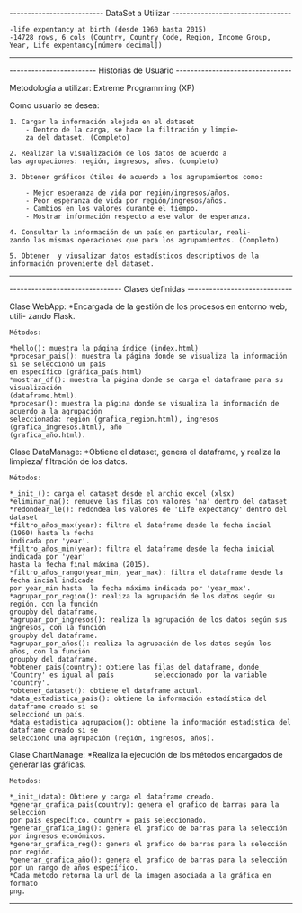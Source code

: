 -------------------------- DataSet a Utilizar ---------------------------------

	-life expentancy at birth (desde 1960 hasta 2015)
	-14728 rows, 6 cols (Country, Country Code, Region, Income Group, Year, Life expentancy[número decimal])
	
------------------------------------------------------------------------------


------------------------ Historias de Usuario --------------------------------

Metodología a utilizar: Extreme Programming (XP)

Como usuario se desea:

    1. Cargar la información alojada en el dataset
        - Dentro de la carga, se hace la filtración y limpie-
        za del dataset. (Completo)
    
    2. Realizar la visualización de los datos de acuerdo a
    las agrupaciones: región, ingresos, años. (completo)
        
    3. Obtener gráficos útiles de acuerdo a los agrupamientos como:
    
        - Mejor esperanza de vida por región/ingresos/años.
        - Peor esperanza de vida por región/ingresos/años.
        - Cambios en los valores durante el tiempo.
        - Mostrar información respecto a ese valor de esperanza.
        
    4. Consultar la información de un país en particular, reali-
    zando las mismas operaciones que para los agrupamientos. (Completo)
    
    5. Obtener  y viusalizar datos estadísticos descriptivos de la 
    información proveniente del dataset.
    
------------------------------------------------------------------------------

------------------------------- Clases definidas -----------------------------

Clase WebApp:
    *Encargada de la gestión de los procesos en entorno web, utili-
    zando Flask.
    
    Métodos:
    
    *hello(): muestra la página índice (index.html)
    *procesar_pais(): muestra la página donde se visualiza la información si se seleccionó un país 
    en específico (gráfica_país.html)
    *mostrar_df(): muestra la página donde se carga el dataframe para su visualización 
    (dataframe.html).
    *procesar(): muestra la página donde se visualiza la información de acuerdo a la agrupación
    seleccionada: región (grafica_region.html), ingresos (grafica_ingresos.html), año 
    (grafica_año.html).
    
    
Clase DataManage:
    *Obtiene el dataset, genera el dataframe, y realiza la limpieza/
    filtración de los datos.
    
    Métodos:
    
    *_init_(): carga el dataset desde el archio excel (xlsx)
    *eliminar_na(): remueve las filas con valores 'na' dentro del dataset
    *redondear_le(): redondea los valores de 'Life expectancy' dentro del dataset
    *filtro_años_max(year): filtra el dataframe desde la fecha incial (1960) hasta la fecha
    indicada por 'year'.
    *filtro_años_min(year): filtra el dataframe desde la fecha inicial indicada por 'year'
    hasta la fecha final máxima (2015).
    *filtro_años_rango(year_min, year_max): filtra el dataframe desde la fecha incial indicada
    por year_min hasta 	la fecha máxima indicada por 'year_max'.
    *agrupar_por_region(): realiza la agrupación de los datos según su región, con la función
    groupby del dataframe.
    *agrupar_por_ingresos(): realiza la agrupación de los datos según sus ingresos, con la función
    groupby del dataframe. 
    *agrupar_por_años(): realiza la agrupación de los datos según los años, con la función
    groupby del dataframe.
    *obtener_pais(country): obtiene las filas del dataframe, donde 'Country' es igual al país 	       seleccionado por la variable 'country'.
    *obtener_dataset(): obtiene el dataframe actual.
    *data_estadistica_pais(): obtiene la información estadística del dataframe creado si se 
    seleccionó un país.
    *data_estadistica_agrupacion(): obtiene la información estadística del dataframe creado si se 
    seleccionó una agrupación (región, ingresos, años).
    
Clase ChartManage:
    *Realiza la ejecución de los métodos encargados de generar las
    gráficas.
    
    Metodos:
    
    *_init_(data): Obtiene y carga el dataframe creado.
    *generar_grafica_pais(country): genera el grafico de barras para la selección
    por país específico. country = pais seleccionado.
    *generar_grafica_ing(): genera el grafico de barras para la selección
    por ingresos económicos.
    *generar_grafica_reg(): genera el grafico de barras para la selección
    por región.
    *generar_grafica_año(): genera el grafico de barras para la selección
    por un rango de años específico.
    *Cada método retorna la url de la imagen asociada a la gráfica en formato
    png.
   
  -----------------------------------------------------------------------------    

